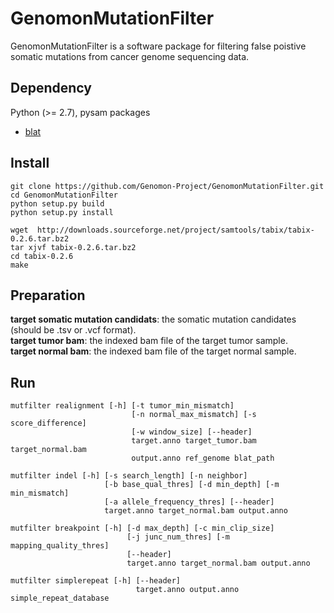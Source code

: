 # GenomonMutationFilter

GenomonMutationFilter is a software package for filtering false poistive somatic mutations from cancer genome sequencing data.

## Dependency

Python (>= 2.7), pysam packages
* [blat](http://genome.ucsc.edu/)


## Install

```
git clone https://github.com/Genomon-Project/GenomonMutationFilter.git
cd GenomonMutationFilter
python setup.py build
python setup.py install
```

```
wget  http://downloads.sourceforge.net/project/samtools/tabix/tabix-0.2.6.tar.bz2
tar xjvf tabix-0.2.6.tar.bz2
cd tabix-0.2.6
make
```

## Preparation

  **target somatic mutation candidats**: the somatic mutation candidates (should be .tsv or .vcf format).  
  **target tumor bam**: the indexed bam file of the target tumor sample.  
  **target normal bam**: the indexed bam file of the target normal sample.  


## Run

```
mutfilter realignment [-h] [-t tumor_min_mismatch]
                           [-n normal_max_mismatch] [-s score_difference]
                           [-w window_size] [--header]
                           target.anno target_tumor.bam target_normal.bam
                           output.anno ref_genome blat_path
```

```
mutfilter indel [-h] [-s search_length] [-n neighbor]
                     [-b base_qual_thres] [-d min_depth] [-m min_mismatch]
                     [-a allele_frequency_thres] [--header]
                     target.anno target_normal.bam output.anno
```

```
mutfilter breakpoint [-h] [-d max_depth] [-c min_clip_size]
                          [-j junc_num_thres] [-m mapping_quality_thres]
                          [--header]
                          target.anno target_normal.bam output.anno
```

```
mutfilter simplerepeat [-h] [--header]
                            target.anno output.anno simple_repeat_database
```
